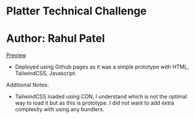 # Platter Technical Challenge
# Author: Rahul Patel
[Preview](https://rahulpatel596.github.io/platter-tech-challenge/)

- Deployed using Github pages as it was a simple prototype with HTML, TailwindCSS, Javascript.


Additional Notes:
- TailwindCSS loaded using CDN, I understand which is not the optimal way to load it but as this is prototype. I did not want to add extra complexity with using any bundlers.
